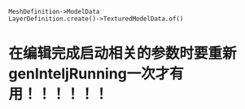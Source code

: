 ```
MeshDefinition->ModelData
LayerDefinition.create()->TexturedModelData.of()
```

# **在编辑完成启动相关的参数时要重新genInteljRunning一次才有用！！！！！！**

